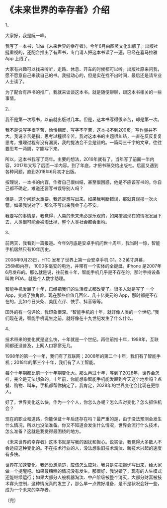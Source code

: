 # 《未来世界的幸存者》介绍

1、

大家好，我是阮一峰。

我写了一本书，叫做《未来世界的幸存者》，今年6月由图灵文化出版了。出版社挺重视的，还配合推出了有声书，专门请人把这本书读了一遍，已经在喜马拉雅 App 上线了。

大家有兴趣可以找来听听，走路、休息、开车的时候都可以听。出版社原来问我，愿不愿意自己来读自己的书。我挺动心的，但是实在找不出时间，最后还是请专业人士读了。

为了配合有声书的推广，我就来谈谈这本书。就是随便聊聊，跟这本书相关的一些事情。

2、

我不是第一次写书，以前就出版过几本。但是，这本书写得很辛苦，却是第一次。

我不是说写字很辛苦，恰恰相反，写字不辛苦，这本书不到200页，写作量并不大。我说辛苦是指，思考过程很辛苦，我对这本书的主题很纠结，一直在反反复复思考，推理过程有没有漏洞，我的提法会不会是错的。一篇两三千字的文章，往往要思考一两周，才能写下来。

所以，这本书我写了两年。主要的想法，2016年就有了，当年写了前面一半内容，2017年又写了后面一半内容。到了年底，才把书稿交给出版社。后面又遇到各种问题，直到2018年6月初才出版。

按理说，一本书的内容，作者自己很纠结，甚至很困惑，他是不应该写书的。你自己都不确定，难道还要写书误导别人吗？

但是，这个问题太重要。我还是想写出来。如果我判断错误，那就算误报一次火警。如果我说对了，那么不写出来我会于心不安。

我要写的事情是，我觉得，人类的未来未必是乐观的，如果按照现在的情况发展下去，人类很可能会被淘汰掉，整个人类社会都会重构。

3、

前两天，我看到一篇报道。今年9月底是安卓手机问世十周年，我当时一惊，智能手机居然只有10年历史。

2008年9月23日，HTC 发布了世界上第一台安卓手机 G1。3.2英寸屏幕，256MB内存， 1000多毫安的电池，并带有一个实体的全键盘。iPhone 是2007年6月发布的。那么就是说，往前推十年，智能手机几乎是不存在的，那时手持设备叫做 PDA，就是个人数字助理。

智能手机发展了十年，已经把我们的生活模式都改变了。很多人就是写了 一个 App，变成了独角兽。现在那些价值几百亿、几十亿美元的 App，那时都是不存在的，比如今日头条、美团点评、快手、抖音等等。

国外的有一句评论，我印象很深。“智能手机的十年，就好像人类的一个世纪。”我们现在说，智能手机诞生之前，就好像在十九世纪发生了什么什么。

4、

技术带来的变化就是这么快，十年就是一个世纪。再往前推十年，1998年，互联网都还没普及，上网人口寥寥无几。

1998年的第一个十年，我们有了互联网；2008年的第二个十年，我们有了智能手机；2018年的第三个十年，我们有了人工智能。

每个十年期都比前一个十年期变化大。那么再过十年，等到了2028年，世界会怎样，完全是无法想象的。十年前，你能想象智能手机能发展到今天这个地步吗？点餐、购物、叫车，手机都帮你搞定了。我肯定，2028年的世界变化会比现在更惊人。

好了，世界变化这么快，作为一个个人，你怎么办呢？怎么应对变化？怎么抓住机会？

现在的职业和道路，你能保证十年后还存在吗？最严重的是，由于没法预测会发生什么情况，所以也没法准备。你又不知道会发生什么情况，世界会流行什么技术，怎么准备？这就是我觉得最困绕的地方。

《未来世界的幸存者》这本书就是写我的困扰和担心。说实话，我觉得大多数人不会适应这种变化的。不在技术行业的人，没法想象旧技术淘汰、新技术兴起的速度有多快。

世界在加速变化。我还没想清楚，应该怎么应对。我只是先把担忧写出来，给大家做一个提醒吧。如果最糟糕的情况没有发生，那很好，我说错了，现有的人生模式还能继续运行；如果大部分人被机器淘汰、中产阶级被整个消灭，大部分财富被技术寡头控制，这种情况真的发生了，那么早一点做好准备，是不是状况会好一些，成为一个未来的幸存者。

（完）


